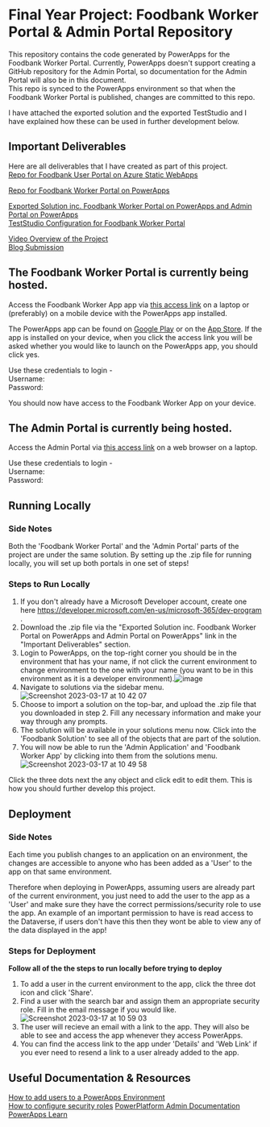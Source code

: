 # Final Year Project: Foodbank Worker Portal & Admin Portal Repository

This repository contains the code generated by PowerApps for the Foodbank Worker Portal. Currently, PowerApps doesn't support creating a GitHub repository for the Admin Portal, so documentation for the Admin Portal will also be in this document.<br>
This repo is synced to the PowerApps environment so that when the Foodbank Worker Portal is published, changes are committed to this repo.

I have attached the exported solution and the exported TestStudio and I have explained how these can be used in further development below.

## Important Deliverables

Here are all deliverables that I have created as part of this project.<br>
[Repo for Foodbank User Portal on Azure Static WebApps](https://github.com/zcabkle/fyp-foodbank-portal)<br>

[Repo for Foodbank Worker Portal on PowerApps](https://github.com/zcabkle/pa-foodbank-worker-app)<br>

[Exported Solution inc. Foodbank Worker Portal on PowerApps and Admin Portal on PowerApps](https://github.com/zcabkle/pa-foodbank-worker-app/files/10996387/FoodbankSolution_1_0_0_10_managed.zip)<br>
[TestStudio Configuration for Foodbank Worker Portal]()<br>

[Video Overview of the Project](https://www.youtube.com)<br>
[Blog Submission]()<br>

## The Foodbank Worker Portal is currently being hosted.

Access the Foodbank Worker App app via [this access link](https://apps.powerapps.com/play/e/68a17071-5a2a-ea91-a8aa-04cacc480e4e/a/4f0c6aef-95ca-48b9-bf7e-f89cbdc97642?tenantId=f932d2dd-377d-4e9b-bc73-5f0efe92533f) on a laptop or (preferably) on a mobile device with the PowerApps app installed.<br>

The PowerApps app can be found on [Google Play](https://play.google.com/store/apps/details?id=com.microsoft.msapps&hl=en&gl=US) or on the [App Store](https://www.google.com/search?client=safari&rls=en&q=powerapps+app&ie=UTF-8&oe=UTF-8). If the app is installed on your device, when you click the access link you will be asked whether you would like to launch on the PowerApps app, you should click yes.

Use these credentials to login - <br>
Username: <br>
Password: <br>

You should now have access to the Foodbank Worker App on your device.

## The Admin Portal is currently being hosted.

Access the Admin Portal via [this access link](https://org6e7090ee.crm4.dynamics.com/main.aspx?appid=2abc3669-bb8b-4a97-a113-3f7e30a70cf9) on a web browser on a laptop.

Use these credentials to login - <br>
Username: <br>
Password: <br>

## Running Locally

### Side Notes

Both the 'Foodbank Worker Portal' and the 'Admin Portal' parts of the project are under the same solution. By setting up the .zip file for running locally, you will set up both portals in one set of steps!

### Steps to Run Locally

1. If you don't already have a Microsoft Developer account, create one here https://developer.microsoft.com/en-us/microsoft-365/dev-program .<br>
2. Download the .zip file via the "Exported Solution inc. Foodbank Worker Portal on PowerApps and Admin Portal on PowerApps" link in the "Important Deliverables" section.
3. Login to PowerApps, on the top-right corner you should be in the environment that has your name, if not click the current environment to change environment to the one with your name (you want to be in this environment as it is a developer environment).![image](https://user-images.githubusercontent.com/73954803/225882057-d8f40081-07d9-4f8a-90c5-b6c76da6fdfd.png)
4. Navigate to solutions via the sidebar menu.<br>
![Screenshot 2023-03-17 at 10 42 07](https://user-images.githubusercontent.com/73954803/225882966-a7c2b95d-cc55-476d-846e-c08dcc816c53.png)
5. Choose to import a solution on the top-bar, and upload the .zip file that you downloaded in step 2. Fill any necessary information and make your way through any prompts.
6. The solution will be available in your solutions menu now. Click into the 'Foodbank Solution' to see all of the objects that are part of the solution.
7. You will now be able to run the 'Admin Application' and 'Foodbank Worker App' by clicking into them from the solutions menu. 
![Screenshot 2023-03-17 at 10 49 58](https://user-images.githubusercontent.com/73954803/225884735-d3aa4925-979b-4cde-a248-67354dbf5647.png)

Click the three dots next the any object and click edit to edit them. This is how you should further develop this project.

## Deployment

### Side Notes
Each time you publish changes to an application on an environment, the changes are accessible to anyone who has been added as a 'User' to the app on that same environment.<br>

Therefore when deploying in PowerApps, assuming users are already part of the current environment, you just need to add the user to the app as a 'User' and make sure they have the correct permissions/security role to use the app. An example of an important permission to have is read access to the Dataverse, if users don't have this then they wont be able to view any of the data displayed in the app!

### Steps for Deployment

**Follow all of the the steps to run locally before trying to deploy**

1. To add a user in the current environment to the app, click the three dot icon and click 'Share'.
2. Find a user with the search bar and assign them an appropriate security role. Fill in the email message if you would like.
![Screenshot 2023-03-17 at 10 59 03](https://user-images.githubusercontent.com/73954803/225886616-e1d27b60-e70b-4404-8311-eac6f74962e7.png)
3. The user will recieve an email with a link to the app. They will also be able to see and access the app whenever they access PowerApps.
4. You can find the access link to the app under 'Details' and 'Web Link' if you ever need to resend a link to a user already added to the app.

## Useful Documentation & Resources

[How to add users to a PowerApps Environment](https://learn.microsoft.com/en-us/power-platform/admin/add-users-to-environment)<br>
[How to configure security roles](https://learn.microsoft.com/en-us/power-platform/admin/database-security)
[PowerPlatform Admin Documentation](https://learn.microsoft.com/en-us/power-platform/admin/)<br>
[PowerApps Learn](https://learn.microsoft.com/en-us/training/powerplatform/power-apps)<br>
